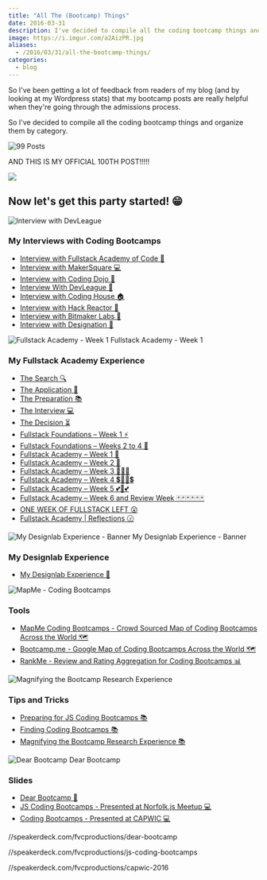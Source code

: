 ```yaml
---
title: "All The (Bootcamp) Things"
date: 2016-03-31
description: I've decided to compile all the coding bootcamp things and organize them by category. ALSO THIS IS MY 100th POST! 🎉
image: https://i.imgur.com/a2AizPR.jpg
aliases:
  - /2016/03/31/all-the-bootcamp-things/
categories:
  - blog
---
```


So I've been getting a lot of feedback from readers of my blog (and by looking at my Wordpress stats) that my bootcamp posts are really helpful when they're going through the admissions process.

So I've decided to compile all the coding bootcamp things and organize them by category.

![99 Posts](https://lh3.googleusercontent.com/-hwYfSJHVLZN1TUCPKp1IdKEsmf-xTCTxFAjOl_kN5mLEkjCBLhK22InnLh-MlVEeNVl0S4SWHOvDTj70L3bAHY3THtX6_vJzyZCfavZ1KZKiILVSHhn9hHjlXv2ea5LFFyts2QcOEm7uMIAikJ2S_koZw45pA7u8tmIijI43CXjW2SDalX71X_HcBIpWQ6YjI-ueUua3YNADyltbBsRoBnXCMN9P7lYV0NKDMBj5FfevjA-tTl12Ey8j8M-8P59N7jHjTq3elBdD-NegClssSvtwmb44SlX5gTOt2ec1p1jKSNd01qpvei0v1Qbub141DhTD4tWlBVHs14afr9PeA_wAeL6r8cPNVEnmNL1O51MJ0MGAmYk_uJ0Dsyuo5VmSGpcit1NZEQIXottg3WCaaQGH7GtKanRJo4RSyow9c5uJVr0R6x7hMxqEYR2w_ortj1I_Jn4hcOF9I70YFrwyx8tZF45Go6N2p1waPWDpC9O8pcHSvSRoWIgAx69PVBwU-OXJoUz2GkgL95sMBS6Sk3nwl37rAvNIt4y9vdy0P5RcrVkcgW8_oUc3lJZVIFBHBL8DZhGZKRfduLi_FsBnwluKg_p2wbL8l9Nxy0SEe3lxikxVnpEuKIaBL9h_bid=w529-h205-no)

AND THIS IS MY OFFICIAL 100TH POST!!!!!

![](https://media3.giphy.com/media/xeXEpUVvAxCV2/200.gif)

## Now let's get this party started! 😁

![Interview with DevLeague](https://lh3.googleusercontent.com/VCXdRNh2ZU5nqUBvygC0bhwE3QcufWxnZTjqmJDT8UvCnki8KvpavfTAweB28tR4tY_PWrwFpaqH-MDLWlcQ7ncOThhvKoEompcoKVlpMVKqNIZofjwumqQb6zf5GJbXctsQthnYyFXL9bcEM9gHfd09A5xnFYACY6H59tNhB7e-_DQyuf7YBnC22E8JrM-mDjquCSkveRSShD6ucYAQnjHNMEMtdFPeSciowA_jdsELgKVJgjRQdMbUyd0r3QwvsbZvOKU2ZBhPyIuzFEYoL8n2klNA3tJtiFMWoYVGqfarG4LpzgzKcJTihj2lKwC8xUPl3FYgSuSEuYLR1YMGe6GO5KpJAxV-EreAovbgunaR21-twKZT4W-74rkvAghUiG7_tUShSHxLT2rO-boeHkVXswZum2h178_T2tDg6IwxZtMvGLcQhIvl3rJe7T6jIOQZ0Gc4vww-wJHrb2BaLdWQX7PadXtxzqEtUNBN4rjpV9B5UsV_N9A-7yS_goju276FpWNT6T69vLmcRXmy5xp7gDnHACylNVt2hqjjsMLSXkFPc-UhcBLM3ycryXIA_6wZEwS3uLg5hI8INFBRzIrNdeA6ydzIZQrLTS7uBEsUMxHrJAHu3cIK_P-iLlrL=w573-h220-no)

### My Interviews with Coding Bootcamps

- [Interview with Fullstack Academy of Code 🗽](https://fvcproductions.com/blog/2014/12/28/interview-fullstack-academy/)
- [Interview with MakerSquare 💻](https://fvcproductions.com/blog/2015/01/14/interview-maker-square/)
- [Interview with Coding Dojo 🍜](https://fvcproductions.com/blog/2015/01/06/interview-coding-dojo/)
- [Interview With DevLeague 🌴](https://fvcproductions.com/blog/2015/01/06/interview-devleague/)
- [Interview with Coding House 🏠](https://fvcproductions.com/blog/2015/01/06/interview-coding-house/)
- [Interview with Hack Reactor 🔑](https://fvcproductions.com/blog/2015/01/05/interview-hack-reactor/)
- [Interview with Bitmaker Labs 🔬](https://fvcproductions.com/blog/2014/03/12/interview-bitmaker-labs/)
- [Interview with Designation 🎨](https://fvcproductions.com/blog/2015/01/06/interview-with-designation/)

![Fullstack Academy - Week 1](https://lh3.googleusercontent.com/fd9jJMsqeAkBCt2-M2q3MAX50t3akdckyKv295TKT7p5r2Yfi8P4lfzXyP_Ge4EVzC2GQYczqod39m5SgOw-WQ0WBvOViEJV3MVuI1WdutCbIulW97vyNpw_pv3YGURBXByhEHqItEOZG2pkQc7XTROq661TP0NQI7AuZAyw6kXs-Eym53-xmivanUdKh74TqLqqmHcuMhAu7O9U3ZzSEw7KIPLXNTi4fZ8rfFq57lcfzywHsBdKTI6UOv6m9DcYhZcPytDTLjlen-M3gdGZzRJPkVlIi5L4VjMHc5bjMfk-tTHbtkjoUxWaWejTVwwbz77E6LxjNRGHUDdnEomVLBbF4hjrsqiwGR6mSS_ECDm9MRVBT_K75wrrdVZxguN8I7QIj1EU63zpVUIwrtlglLoGNcWsCDQfSj5iVQC3V0qw5ENuLnK5B9anUtGr-Ye-e1wXnjDMA-X9hzKTPAGc94WzciaxH-LA3FCqCrvSdLzRKr97hoCxT0WNSwA5j7Q6Cwan37qZSjWorEXfdg54SSTmmHW7St4AvaL9icOBtHs455GTa7-dROFdKSE9ppeiaXuR6Rb0MZfb1Ui7T2RWdi-bSjbjS4IAio7Wzf_GmccZTdjYhanO-ifTXQeCTETX=w1140-h500-no) Fullstack Academy - Week 1

### My Fullstack Academy Experience

- [The Search 🔍](https://fvcproductions.com/blog/2014/12/27/a-short-operation-tips-tricks-4-coding-bootcamps/)
- [The Application 📝](https://fvcproductions.com/blog/2014/12/23/week-20/)
- [The Preparation 📚](https://fvcproductions.com/blog/2015/01/05/prepare-for-coding-bootcamps/)
- [The Interview 💻](https://fvcproductions.com/blog/2014/12/28/interview-fullstack-academy/)
- [The Decision ⏳](https://fvcproductions.com/blog/2015/04/13/what-to-do-week-negative-8/)
- [Fullstack Foundations – Week 1 ⚡](https://fvcproductions.com/blog/2015/05/17/fullstack-foundations-week-1/)
- [Fullstack Foundations – Weeks 2 to 4 🚀](https://fvcproductions.com/blog/2015/06/04/fullstack-foundations-goldman-sachs/)
- [Fullstack Academy – Week 1 💫](https://fvcproductions.com/blog/2015/06/13/first-week-at-fullstack-academy/)
- [Fullstack Academy – Week 2 👬](https://fvcproductions.com/blog/2015/06/20/fullstack-academy-week-2/)
- [Fullstack Academy – Week 3 🔦🔦🔦](https://fvcproductions.com/blog/2015/06/26/fullstack-academy-week-3/)
- [Fullstack Academy – Week 4 💲🔮🔮💲](https://fvcproductions.com/blog/2015/07/03/fullstack-academy-week-4/)
- [Fullstack Academy – Week 5 💕💓💕](https://fvcproductions.com/blog/2015/07/11/fullstack-academy-week-5/)
- [Fullstack Academy – Week 6 and Review Week 🃏🃏🃏🃏🃏🃏](https://fvcproductions.com/blog/2015/07/25/fullstack-academy-week-6-review-week/)
- [ONE WEEK OF FULLSTACK LEFT 😲](https://fvcproductions.com/blog/2015/08/19/one-week-left-of-fullstack/)
- [Fullstack Academy | Reflections 🕝](https://fvcproductions.com/blog/2015/08/30/fullstack-academy-reflections/)

![My Designlab Experience - Banner](https://lh3.googleusercontent.com/VPMDRXYL7Ybh0mLXMQ0m_4AYsJh2lidQONaa6smXHsWC9HbEBNhYpcJEnfejwd-bzU3ToNtBLSRuNcaeMg5rvaPutSy8j976wr8WWBc2d3FbO5qBg9RlFoG6mmvroKhMokeQfCymktvWueAr8GyWJfTX3cXzLP2xYVjzmDocymAleGV3o2l-jIk0qOfE6jT02soBjUb0fcn-vIXjT1TPkQD8EDcdE-3g3G6VHtEstqHDhnnpMaVMUdwQ6S4ikNWTVVz0JIwjEhaBO2jAaXb3pYEOntdrbmBx1LvhLtNll4K6b-CFfLp0JSBZPvmQckrxoZ66lv6pw9-Za8kNr9FdIM0nCGaVDHcYkdSmx0R6ZzBlW0o2ti4QeS6LADJ-TlzKqPQX1t30tlnTcNsrQpgAAZlmR514Rf5ZuoMCT0x3sOl_P_1m7EaUoHwixQz48ouCY7cCZGyUkew2C6zm3WmhD8Om96ReUESd5HqV5a9QzTMVuwKitzeMfDRBEu8h-kKKOntJ-8gyuAzYKON45qBPcTBqf7KhY8RNmcHzAcpO0QGVnvLgA0qDjJMS5neTjfpD92l-nUPDOx2rFUtWOp2l0qk9x3uAvPPoi392E1_x_Mr4ZAeXQ9QxdHQyZWkyr9Cs=w1904-h969-no) My Designlab Experience - Banner

### My Designlab Experience

- [My Designlab Experience 🎨](https://fvcproductions.com/blog/2015/10/21/my-designlab-experience)

![MapMe - Coding Bootcamps](https://lh3.googleusercontent.com/_OAN0zxXDtfuq-TOR5pTWxbXVWo6EGAhiIr-U2I68xSG-HAV89p0PPh5hEjWMlWR5YgLxsPI_yTB6LW5UlDjZirsq6FJAV5ifL6x2_KQ0EiMkBcIuydxPJn9njQGNveOGoXjYIsAcfdhkdyx5QXQP0IzY1PL-F2ak_hqqdKgOOGf0GqUNZByhUAe_5sPyf18A2zYnhEdwKsXUnFNmcfJLFLjms_477jz4LzLRstvOVLXgTLczis1StEynmElTL-ML5RdXVrtgcFbDwdXMixf7L8RJPeOV9KohvcfnyrlN_gLAnDtY2NodDASJwkicsPkta24ZUt9HLJD4djiQFULGATOI0MPUvyI_O8wOjI00NYs99rw7N1_e9PR92H_19EN9E2BduOPuLiEGL0m3vh4TIDYDx0B3f7D81rBTAL6sw6KJNmkY5vsG3TZMS-7cUCghkQfxqotE1HX8tzpRVFz2h-aGkSOUPbnWCUwSU_fjpquO1tQzHsIe-VjkgBVzXTTqyQjQGRhAT1Ux86V7MBWGVuFT6xjN81J460GPgwVSNQRM3FYoD0Eu4c8Hq3WKHV4hLkoDvQ24LSZY4Zsp76ieZDwdxpBi430vcnk_XmCmYQsl6Kna5I_NOEy4GkrFOIm=w394-h220-no)

### Tools

- [MapMe Coding Bootcamps - Crowd Sourced Map of Coding Bootcamps Across the World 🗺](https://mapme.com/coding-bootcamps)
- [Bootcamp.me - Google Map of Coding Bootcamps Across the World 🗺](https://bit.ly/bootcampme)
- [RankMe - Review and Rating Aggregation for Coding Bootcamps 📊](https://fvcproductions.com/portfolio/rankme/)

![Magnifying the Bootcamp Research Experience](https://lh3.googleusercontent.com/4jNC8_JSoHi9pQyY85LVlkFORCkFliYKoo7OF81HAvuS3LtQj_HUMqFj51dvKSRtM8-TgveJghA2S8XyuxMOSLPuru1Jl-R9t--a5A82mM3CwHxw25W95sGjGFGpopd9GM70M6r8dgEwi1XZkNqvPHXoCeHLgDx9KyAaXPVeYaXESPUZwBcldCYlTn_Rdj3vv1ImGb9EesaVgrZgWehEkpXRQBv9YCP0WdcvYmJ2NoyqZ6f3v7ILJkuxJw47WNq4ZEmsVhBDlnb5--L1TBtsUkgOfmrCVn-2gfIaBbgm0GZ1DvBpM5omt1iWCAJxgtVr7RkDcD_pwjz-ucZuMMsi1b9bSkSHtq7Fk9juiVQnFfXNRwxRKVS5yCb9dhDkb_IXpTSJcNFD4fOE5RmPF4HYCBedgF6xFm4VKCyDutEeGAOPqbq-5Ikh6MAPZqdx6pimyDL4C8fk-63PqcVmJOC31pXZEi3ncuGt3Wdc8N4OJeqdgtHdNsIFhEwt-pB4W7hV7kWxxjYMqmKW0M0oxuwsXXrdQYmy6cWQgTmdNz1UBl7HxKkDW8ibmpAgpgMML13DRQcMS8K6HaDYtbUT1wYYm7fVMSQn80gkkJXxXzF8KWvaNJ3nucWKIvaWhnuk_LQq=w578-h220-no)

### Tips and Tricks

- [Preparing for JS Coding Bootcamps 📚](https://fvcproductions.com/blog/2015/01/05/prepare-for-coding-bootcamps/)
- [Finding Coding Bootcamps 📚](https://fvcproductions.com/blog/2014/12/27/a-short-operation-tips-tricks-4-coding-bootcamps/)
- [Magnifying the Bootcamp Research Experience 📚](https://fvcproductions.com/blog/2014/11/10/magnifying-the-bootcamp-research-experience/)

![Dear Bootcamp](https://lh3.googleusercontent.com/luFqe7f7HpuHPd-FZe7abMV_QxtxubG3iFONuxlLpr8s2dnH4GVSUiIq7GzwQnKOhekx9kbUUvmBd_toJxeHXHcmxtxcBlo4C0lvcRgY46NDTm9Ek4Galm7WM8sN4vXrHU0rJdtBGe7XjtLwDy--mo6UXGaGdeUsgnz1589skN0YtB4rt5MbOD1T9U5Ff3Rn_rsGDW4usl-Qbu1TdpWKg0IwKFQKVReakPmkOh2NyqOrEkjBRs97lt9FhspGUiDGuY5iU0XmUMMDl9u4yvah4cgQFyP9naqFHRwz2j_gNotcpkH7RT2SKIJX-T7BehYmGQhaXzYnowI-V8oYQgI-bNtCll6sTqrIhtdH0C99cS8-5w7GKTBx8OF1swbKEMrsdoRCa9_pDrlU3chTvsDjL899VW5S3xiMGat0FgiYuc2p4p2Ua_tt4byoBlWRj9gqooIZkhWM98vTQiCAKTOrOyHPZOn6mKbgSm6hWZPZu8yBj1ihdF9ixzyrutnBX11d6xUcvDFPgB5CN3GVm0EnVpS2LYhMzlWwla_fx2rf139c70fTvjeV0mdxOh6XypLuD_f0Y9JqO34UPORHvzKJVmKxx-pEjuQDxF4hAcSbkzfw19FsAnTRRlozUbF0abzk=w290-h220-no) Dear Bootcamp

### Slides

- [Dear Bootcamp 📜](https://speakerdeck.com/fvcproductions/dear-bootcamp)
- [JS Coding Bootcamps - Presented at Norfolk.js Meetup 💻](https://speakerdeck.com/fvcproductions/js-coding-bootcamps)
- [Coding Bootcamps - Presented at CAPWIC 💻](https://speakerdeck.com/fvcproductions/capwic-2016)

//speakerdeck.com/fvcproductions/dear-bootcamp

//speakerdeck.com/fvcproductions/js-coding-bootcamps

//speakerdeck.com/fvcproductions/capwic-2016
